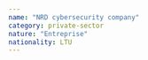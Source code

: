```yaml
---
name: "NRD cybersecurity company"
category: private-sector
nature: "Entreprise"
nationality: LTU
---
```

    